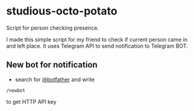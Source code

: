 # studious-octo-potato
Script for person checking presence.

I made this simple script for my friend to check if current person came in and left place.
It uses Telegram API to send notification to Telegram BOT.

## New bot for notification

* search for [@botfather](https://t.me/botfather) and write
```
/newbot
```
to get HTTP API key
